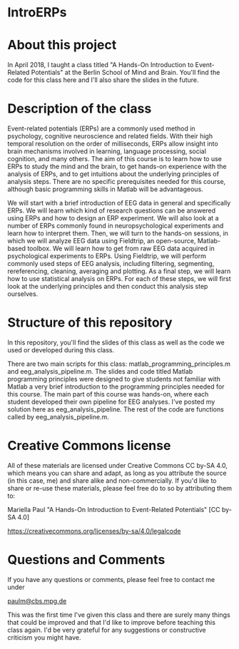 # IntroERPs

# About this project

In April 2018, I taught a class titled "A Hands-On Introduction to Event-Related Potentials" at the Berlin School of Mind and Brain. You'll find the code for this class here and I'll also share the slides in the future.

# Description of the class

Event-related potentials (ERPs) are a commonly used method in psychology, cognitive neuroscience and related fields. With their high temporal resolution on the order of milliseconds, ERPs allow insight into brain mechanisms involved in learning, language processing, social cognition, and many others. The aim of this course is to learn how to use ERPs to study the mind and the brain, to get hands-on experience with the analysis of ERPs, and to get intuitions about the underlying principles of analysis steps. There are no specific prerequisites needed for this course, although basic programming skills in Matlab will be advantageous.
	
We will start with a brief introduction of EEG data in general and specifically ERPs. We will learn which kind of research questions can be answered using ERPs and how to design an ERP experiment. We will also look at a number of ERPs commonly found in neuropsychological experiments and learn how to interpret them. Then, we will turn to the hands-on sessions, in which we will analyze EEG data using Fieldtrip, an open-source, Matlab-based toolbox. We will learn how to get from raw EEG data acquired in psychological experiments to ERPs. Using Fieldtrip, we will perform commonly used steps of EEG analysis, including filtering, segmenting, rereferencing, cleaning, averaging and plotting. As a final step, we will learn how to use statistical analysis on ERPs. For each of these steps, we will first look at the underlying principles and then conduct this analysis step ourselves.

# Structure of this repository

In this repository, you'll find the slides of this class as well as the code we used or developed during this class.

There are two main scripts for this class: matlab_programming_principles.m and eeg_analysis_pipeline.m. The slides and code titled Matlab programming principles were designed to give students not familiar with Matlab a very brief introduction to the programming principles needed for this course. The main part of this course was hands-on, where each student developed their own pipeline for EEG analyses. I've posted my solution here as eeg_analysis_pipeline. The rest of the code are functions called by eeg_analysis_pipeline.m.

# Creative Commons license

All of these materials are licensed under Creative Commons CC by-SA 4.0, which means you can share and adapt, as long as you attribute the source (in this case, me) and share alike and non-commercially. If you'd like to share or re-use these materials, please feel free do to so by attributing them to:

Mariella Paul "A Hands-On Introduction to Event-Related Potentials" [CC by-SA 4.0]

https://creativecommons.org/licenses/by-sa/4.0/legalcode

# Questions and Comments
If you have any questions or comments, please feel free to contact me under

paulm@cbs.mpg.de

This was the first time I've given this class and there are surely many things that could be improved and that I'd like to improve before teaching this class again. I'd be very grateful for any suggestions or constructive criticism you might have.
